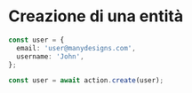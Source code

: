 # Creazione di una entità

```ts {6}
const user = {
  email: 'user@manydesigns.com',
  username: 'John',
};

const user = await action.create(user);
```

